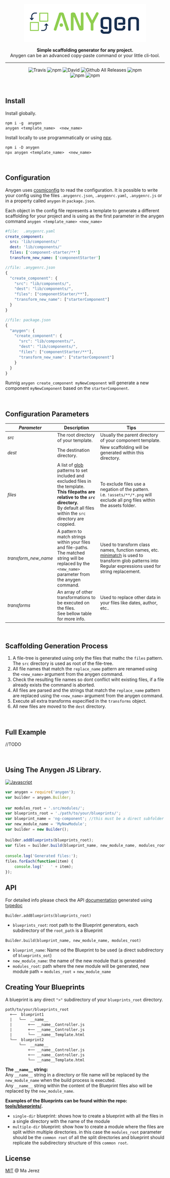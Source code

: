 <p align="center">
  <img alt='Anygen' src='./logo/public/logo.svg?sanitize=true' 
  height=120 width=388>
</p>
<p align="center">
  <strong>Simple scaffolding generator for any project.</strong><br/>
   Anygen can be an advanced copy-paste command or your little cli-tool.
</p>

---

<p align=center>
<img src="https://img.shields.io/travis/M-jerez/any-generator.svg?style=flat-square&maxAge=86400" alt="Travis" style="max-width:100%;">
<img src="https://img.shields.io/npm/v/anygen.svg?style=flat-square&maxAge=86400" alt="npm" style="max-width:100%;">
<img src="https://img.shields.io/david/M-jerez/any-generator.svg?style=flat-square&maxAge=86400" alt="David" style="max-width:100%;">
<img src="https://img.shields.io/npm/dt/anygen.svg?style=flat-square&maxAge=86400" alt="Github All Releases"  style="max-width:100%;">
<img src="https://img.shields.io/npm/l/anygen.svg?style=flat-square&maxAge=86400" alt="npm"  style="max-width:100%;">
<br/>
<img src="https://img.shields.io/badge/code_style-prettier-ff69b4.svg?style=flat-square&maxAge=99999999" alt="npm"  style="max-width:100%;">
<img src="https://badges.greenkeeper.io/M-jerez/any-generator.svg?style=flat-square" alt="npm"  style="max-width:100%;">    
</p>

&nbsp;

## Install

Install globally.

```
npm i -g  anygen
anygen <template_name>  <new_name>
```

Install locally to use programmatically or using [npx](https://medium.com/@maybekatz/introducing-npx-an-npm-package-runner-55f7d4bd282b).

```
npm i -D anygen
npx anygen <template_name>  <new_name>
```

&nbsp;

## Configuration

Anygen uses [cosmiconfig](https://github.com/davidtheclark/cosmiconfig) to read the configuration. It is possible to write your config using the files `.anygenrc.json`, `.anygenrc.yaml`, `.anygenrc.js` or in a property called `anygen` in `package.json`.

Each object in the config file represents a template to generate a different scaffolding for your project and is using as the first parameter in the anygen command `anygen <template_name> <new_name>`

<!-- prettier-ignore-start -->
```yaml
#file:  .anygenrc.yaml
create_component:
  src: 'lib/components/'
  dest: 'lib/components/'
  files: ['component-starter/**']
  transform_new_name: ['componentStarter']
```

```ts
//file: .anygenrc.json
{
  "create_component": {
    "src": "lib/components/",
    "dest": "lib/components/",
    "files": ["componentStarter/**"],
    "transform_new_name": ["starterComponent"]
  }
}
```

```ts
//file: package.json
{
  "anygen": {
    "create_component": {
      "src": "lib/components/",
      "dest": "lib/components/",
      "files": ["componentStarter/**"],
      "transform_new_name": ["starterComponent"]
    }
  }
}
```
<!-- prettier-ignore-end -->

Runnig `anygen create_component myNewComponent` will generate a new component `myNewComponent` based on the `starterComponent`.

&nbsp;

## Configuration Parameters

<!-- prettier-ignore-start -->
*Parameter* | Description  | Tips  |
-------------- | ------------ | ----- |
*src* | The root directory of your template. | Usually the parent directory of your component template. |
*dest* | The destination directory. | New scaffolding will be generated within this directory. |
*files*| A list of [glob](https://www.npmjs.com/package/glob) patterns to set included and excluded files in the template. <br/> **This filepaths are relative to the *`src`* directory.** <br/> By default all files within the `src` directory are coppied. | To exclude files use a negation of the pattern.<br/> i.e. `!assets/**/*.png` will exclude all png files within the assets folder.
*transform_new_name* | A pattern to match strings within your files and file-paths.<br/> The matched string will be replaced by the `<new_name>` parameter from the anygen command.| Used to transform class names, function names, etc. <br/> [minimatch](https://www.npmjs.com/package/minimatch) is used to transform glob patterns into Regular expressions  used for string replacement.|
*transforms* | An array of other transformations to be executed on the files.<br/>See bellow table for more info.  | Used to replace other data in your files like dates, author, etc.. &nbsp;&nbsp;&nbsp;&nbsp;&nbsp;&nbsp;&nbsp;&nbsp;&nbsp;&nbsp;&nbsp;&nbsp;&nbsp;&nbsp;&nbsp;&nbsp;&nbsp;&nbsp;&nbsp;&nbsp;&nbsp;&nbsp;&nbsp;&nbsp;&nbsp;&nbsp;&nbsp;&nbsp;&nbsp;&nbsp;&nbsp;&nbsp;&nbsp;&nbsp;&nbsp;&nbsp;&nbsp;&nbsp;&nbsp;&nbsp;&nbsp;&nbsp;&nbsp;&nbsp;&nbsp;&nbsp;&nbsp;&nbsp; <!-- so many spaces is used to set column width --> | 
<!-- prettier-ignore-end -->

&nbsp;

## Scaffolding Generation Process

1. A file-tree is generated using only the files that mathc the `files` pattern. The `src` directory is used as root of the file-tree.
2. All file names that match the `replace_name` pattern are renamed using the `<new_name>` argument from the anygen command.
3. Check the resulting file names so dont conflict wiht existing files, if a file already exists the command is aborted.
4. All files are parsed and the strings that match the `replace_name` pattern are replaced using the `<new_name>` argument from the anygen command.
5. Execute all extra transforms especified in the `transforms` object.
6. All new files are moved to the `dest` directory.

&nbsp;

## Full Example

//TODO

&nbsp;

## Using The Anygen JS Library.

[![Javascript](https://img.shields.io/badge/use--via-Javascript-yellow.svg)]()

```js
var anygen = require('anygen');
var builder = anygen.Builder;

var modules_root = '.src/modules/';
var blueprints_root = './path/to/your/blueprints/';
var blueprint_name = 'ng-component'; //this must be a direct subfolder of blueprints_root path (an existing blueprint).
var new_module_name = 'MyNewModule';
var builder = new Builder();

builder.addBlueprints(blueprints_root);
var files = builder.build(blueprint_name, new_module_name, modules_root);

console.log('Generated files:');
files.forEach(function(item) {
	console.log('   ' + item);
});
```

## API

For detailed info please check the API [documentation](https://m-jerez.github.io/any-generator/) generated using [typedoc](https://www.npmjs.com/package/typedoc)

`Builder.addBlueprints(blueprints_root)`

-   `blueprints_root`: root path to the Blueprint generators, each subdirectory of the `root_path` is a Blueprint

`Builder.build(blueprint_name, new_module_name, modules_root)`

-   `blueprint_name`: Name od the Blueprint to be used (a direct subdirectory of `blueprints_oot`)
-   `new_module_name`: the name of the new module that is generated
-   `modules_root`: path where the new module will be generated, new module path = `modules_root` + `new_module_name`

## Creating Your Blueprints

A blueprint is any direct `">"` subdirectory of your `blueprints_root` directory.

    path/to/your/blueprints_root
      +──  blueprint1
      |   └──  __name__
      |       +── __name__Controller.js
      |       +── __name__Controller.js
      |       └── __name__Template.html
      └──  blueprint2
          └──  __name__
              +── __name__Controller.js
              +── __name__Controller.js
              └── __name__Template.html

**The `__name__` string:**  
Any `__name__` string in a directory or file name will be replaced by the `new_module_name` when the build process is executed.  
Any `__name__` string within the content of the Blueprint files also will be replaced by the `new_module_name`.

**Examples of the Blueprints can be found within the repo: [tools/blueprints/](https://github.com/M-jerez/any-generator/tree/master/tools/blueprints).**

-   `single-dir` blueprint: shows how to create a blueprint with all the files in a single directory with the name of the module
-   `multiple-dir` blueprint: show how to create a module where the files are split within multiple directories. in this case the `modules_root` parameter
    should be the `common root` of all the split directories and blueprint should replicate the subdirectory structure of this `common root`.

## License

[MIT](http://en.wikipedia.org/wiki/MIT_License) @ Ma Jerez
